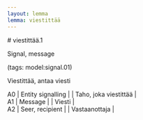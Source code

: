 ```yaml
---
layout: lemma
lemma: viestittää
---
```


<div class="sense">
# <span class="sensename">viestittää.1</span>

<span class="description">Signal, message</span>

(tags: model:signal.01)

<span class="description">Viestittää, antaa viesti</span>

A0 | Entity signalling |   | Taho, joka viestittää |  
A1 | Message |   | Viesti |  
A2 | Seer, recipient |   | Vastaanottaja |  

</div>

